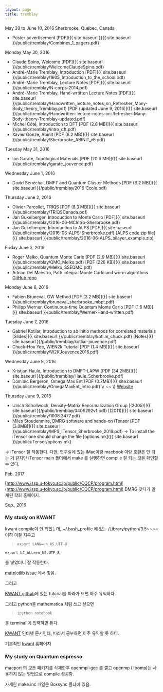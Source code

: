 ```yaml
---
layout: page
title: tremblay
---
```


May 30 to June 10, 2016
Sherbrooke, Québec, Canada

* Poster advertisement [PDF]({{ site.baseurl }}{{ site.baseurl }}/public/tremblay/Combines_1_pagers.pdf)

Monday May 30, 2016

* Claude Spino, Welcome [PDF]({{ site.baseurl }}/public/tremblay/WelcomeClaudeSpino.pdf)
* André-Marie Tremblay, Introduction [PDF]({{ site.baseurl }}/public/tremblay/1605_Introduction_to_the_school.pdf)
* André-Marie Tremblay, Lecture Notes [PDF]({{ site.baseurl }}/public/tremblay/N-corps-2014.pdf)
* André-Marie Tremblay, Hand-wrtitten Lecture Notes [PDF]({{ site.baseurl }}/public/tremblay/Handwritten_lecture_notes_on_Refresher_Many-Body_theory_Tremblay.pdf)
    [PDF (updated June 9, 2016)]({{ site.baseurl }}/public/tremblay/Handwritten-lecture-notes-on-Refresher-Many-Body-theory-Tremblay-updated.pdf)
* Michel Côté, Introduction to DFT [PDF (2.8 MB)]({{ site.baseurl }}/public/tremblay/intro_dft.pdf)
* Xavier Gonze, Abinit [PDF (8.2 MB)]({{ site.baseurl }}/public/tremblay/Sherbrooke_ABINIT_v5.pdf)


Tuesday May 31, 2016

* Ion Garate, Topological Materials [PDF (20.6 MB)]({{ site.baseurl }}/public/tremblay/garate_jouvence.pdf)

Wednesday June 1, 2016

* David Sénéchal, DMFT and Quantum Cluster Methods [PDF (6.2 MB)]({{ site.baseurl }}/public/tremblay/2016-Ecole.pdf)

Thursday June 2, 2016

* Olivier Parcollet, TRIQS [PDF (8.3 MB)]({{ site.baseurl }}/public/tremblay/TRIQSCanada.pdf)
* Jan Gukelberger, Introduction to Monte Carlo [PDF]({{ site.baseurl }}/public/tremblay/2016-06-MCIntro-Sherbrooke.pdf)
* Jan Gukelberger, Introduction to ALPS [PDF]({{ site.baseurl }}/public/tremblay/2016-06-ALPS-Sherbrooke.pdf) [ALPS code zip file]({{ site.baseurl }}/public/tremblay/2016-06-ALPS_bilayer_example.zip)

Friday June 3, 2016

* Roger Melko, Quantum Monte Carlo [PDF (2.9 MB)]({{ site.baseurl }}/public/tremblay/QMC_Melko.pdf) [PDF (228 KB)]({{ site.baseurl }}/public/tremblay/Melko_SSEQMC.pdf)
* Adrian Del Maestro, Path integral Monte Carlo and worm algorithms [GitHub repo](https://github.com/agdelma/pimc-notes)


Monday June 6, 2016

* Fabien Bruneval, GW Method [PDF (3.2 MB)]({{ site.baseurl }}/public/tremblay/bruneval_sherbrooke_mbpt.pdf)
* Philipp Werner, Continuous-time Quantum Monte Carlo [PDF (1.9 MB)]({{ site.baseurl }}/public/tremblay/Werner-Hand-written.pdf)

Tuesday June 7, 2016

* Gabriel Kotliar, Introduction to ab initio methods for correlated materials [Slides]({{ site.baseurl }}/public/tremblay/kotliar_chuck.pdf) [Notes]({{ site.baseurl }}/public/tremblay/kotliar-jouvence.pdf)
* Chuck-Hou Yee, WIEN2k Tutorial [PDF (1.4 MB)]({{ site.baseurl }}/public/tremblay/W2KJouvence2016.pdf)


Wednesday June 8, 2016

* Kristjan Haule, Introduction to DMFT-LAPW [PDF (34.2MB)]({{ site.baseurl }}/public/tremblay/Haule_Scherbrooke.pdf)
* Dominic Bergeron, Omega Max Ent [PDF (0.7MB)]({{ site.baseurl }}/public/tremblay/OmegaMaxEnt_intro.pdf) \\( ~~ \\)  [Website](http://www.physique.usherbrooke.ca/MaxEnt/index.php/Main_Page)

Thursday June 9, 2016

* Ulrich Schollwock, Density-Matrix Renormalization Group [(2005)]({{ site.baseurl }}/public/tremblay/0409292v1.pdf) [(2011)]({{ site.baseurl }}/public/tremblay/1008.3477.pdf)
* Miles Stoudenmire, DMRG software and hands-on iTensor [PDF (3.0MB)]({{ site.baseurl }}/public/tremblay/MPS_ITensor_Sherbrooke_2016.pdf)
-> To install the iTensor one should change the file [options.mk]({{ site.baseurl }}/public/iTensor/options.mk)

-> iTensor 잘 작동한다. 다만, 연구실에 있는 iMac이랑 macbook 이랑 호환은 안 되는 거 같지만 iTensor main 폴더에서 make 를 실행하면 compile 잘 되는 것을 확인할 수 있다.


Feb. 2017

[http://www.issp.u-tokyo.ac.jp/public/CQCP/program.html](http://www.issp.u-tokyo.ac.jp/public/CQCP/program.html)  DMRG 찾다가 알게된 학회 홈페이지.



Sep., 2016

### My study on KWANT

kwant compile이 안 되었는데,
~/.bash_profile 에 있는
/Library/python/3.5~~~~ 이하 이걸 지우고

> `export LANG=en_US.UTF-8`
>
`export LC_ALL=en_US.UTF-8`


를 넣었더니 잘 작동한다.

[matplotlib issue](https://github.com/matplotlib/matplotlib/issues/5919/) 에서 찾음.


그리고

[KWANT github](https://github.com/kwant-project/billiard/blob/master/billiard.ipynb)에 있는 tutorial를 따라가 보면 아주 유익하다.

그리고 python을 mathematica 처럼 쓰고 싶으면

> `ipython notebook`

을 terminal 에 입력하면 된다.


[KWANT](https://kwant-project.org/doc/1.0/tutorial/tutorial1) 인터넷 문서인데, 따라서 공부하면 아주 유익할 듯 하다.

기본적인 [kwant](https://kwant-project.org/) 홈페이지


### My study on Quantum espresso

macport 의 모든 패키지를 삭제한후 openmpi-gcc 를 깔고
openmp (libomp)는 사용하지 않는 방법으로 compile 성공함.

자세한 make.inc 파일은 Boxsync 폴더에 있음.
